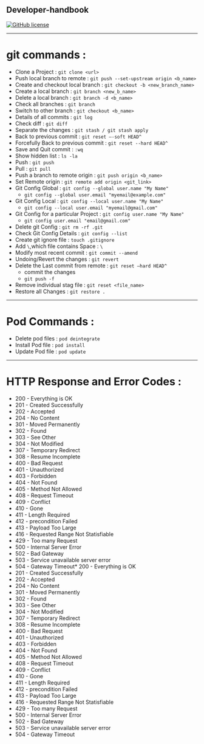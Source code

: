 ## Developer-handbook

[![GitHub license](https://img.shields.io/github/license/Sambit650/git-command)](https://github.com/Sambit650/Developer-handbook/blob/main/LICENSE)

---------------

# git commands :

* Clone a Project : `git clone <url>`
* Push local branch to remote : `git push --set-upstream origin <b_name>`
* Create and checkout local branch : `git checkout -b <new_branch_name>`
* Create a local branch : `git branch <new_b_name>`
* Delete a local branch : `git branch -d <b_name>`
* Check all branches : `git branch`
* Switch to other branch : `git checkout <b_name>`
* Details of all commits : `git log`
* Check diff : `git diff`
* Separate the changes : `git stash / git stash apply` 
* Back to previous commit : `git reset —-soft HEAD^`
* Forcefully Back to previous commit : `git reset --hard HEAD^`
* Save and Quit commit : `:wq`
* Show hidden list : `ls -la`
* Push : `git push`
* Pull : `git pull`
* Push a branch to remote origin : `git push origin <b_name>`
* Set Remote origin : `git remote add origin <git_link>`
* Git Config Global : `git config --global user.name "My Name"`
  * `git config --global user.email "myemail@example.com"`
* Git Config Local : `git config --local user.name "My Name"`
  * `git config --local user.email "myemail@gmail.com"`
* Git Config for a particular Project : `git config user.name "My Name"`
  * `git config user.email "email@gmail.com"`
* Delete git Config : `git rm -rf .git`
* Check Git Config Details : `git config --list`
* Create git ignore file : `touch .gitignore`
* Add `\`,which file contains Space : `\`
* Modify most recent commit : `git commit --amend`
* Undoing/Revert the changes : `git revert`
* Delete the Last commit from remote : `git reset —hard HEAD^`
  * commit the changes 
  * `git push -f`
* Remove individual stag file : `git reset <file_name>`
* Restore all Changes : `git restore .`

<hr>

# Pod Commands :

* Delete pod files : `pod deintegrate`
* Install Pod file : `pod install`
* Update Pod file : `pod update`

<hr>

# HTTP Response and Error Codes :

* 200 - Everything is OK
* 201 - Created Successfully
* 202 - Accepted
* 204 - No Content
* 301 - Moved Permanently
* 302 - Found
* 303 - See Other
* 304 - Not Modified
* 307 - Temporary Redirect
* 308 - Resume Incomplete 
* 400 - Bad Request
* 401 - Unauthorized
* 403 - Forbidden
* 404 - Not Found
* 405 - Method Not Allowed
* 408 - Request Timeout
* 409 - Conflict 
* 410 - Gone
* 411 - Length Required 
* 412 - precondition Failed
* 413 - Payload Too Large
* 416 - Requested Range Not Statisfiable
* 429 - Too many Request
* 500 - Internal Server Error
* 502 - Bad Gateway
* 503 - Service unavailable server error
* 504 - Gateway Timeout* 200 - Everything is OK
* 201 - Created Successfully
* 202 - Accepted
* 204 - No Content
* 301 - Moved Permanently
* 302 - Found
* 303 - See Other
* 304 - Not Modified
* 307 - Temporary Redirect
* 308 - Resume Incomplete 
* 400 - Bad Request
* 401 - Unauthorized
* 403 - Forbidden
* 404 - Not Found
* 405 - Method Not Allowed
* 408 - Request Timeout
* 409 - Conflict 
* 410 - Gone
* 411 - Length Required 
* 412 - precondition Failed
* 413 - Payload Too Large
* 416 - Requested Range Not Statisfiable
* 429 - Too many Request
* 500 - Internal Server Error
* 502 - Bad Gateway
* 503 - Service unavailable server error
* 504 - Gateway Timeout
